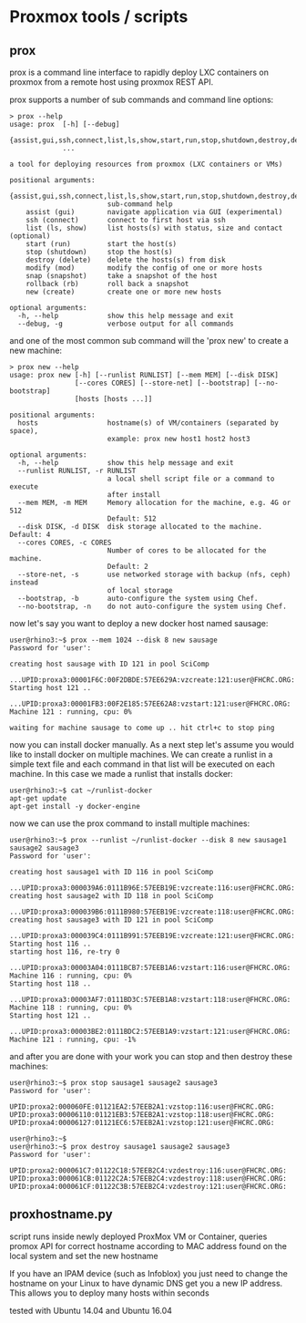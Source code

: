 Proxmox tools / scripts
==

prox
--

prox is a command line interface to rapidly deploy LXC containers on proxmox from a remote host using proxmox REST API.

prox supports a number of sub commands and command line options:

```
> prox --help
usage: prox  [-h] [--debug]
             {assist,gui,ssh,connect,list,ls,show,start,run,stop,shutdown,destroy,delete,modify,mod,snap,snapshot,rollback,rb,new,create}
             ...

a tool for deploying resources from proxmox (LXC containers or VMs)

positional arguments:
  {assist,gui,ssh,connect,list,ls,show,start,run,stop,shutdown,destroy,delete,modify,mod,snap,snapshot,rollback,rb,new,create}
                        sub-command help
    assist (gui)        navigate application via GUI (experimental)
    ssh (connect)       connect to first host via ssh
    list (ls, show)     list hosts(s) with status, size and contact (optional)
    start (run)         start the host(s)
    stop (shutdown)     stop the host(s)
    destroy (delete)    delete the hosts(s) from disk
    modify (mod)        modify the config of one or more hosts
    snap (snapshot)     take a snapshot of the host
    rollback (rb)       roll back a snapshot
    new (create)        create one or more new hosts

optional arguments:
  -h, --help            show this help message and exit
  --debug, -g           verbose output for all commands

```

and one of the most common sub command will the 'prox new' to create a new machine:

```
> prox new --help
usage: prox new [-h] [--runlist RUNLIST] [--mem MEM] [--disk DISK]
                [--cores CORES] [--store-net] [--bootstrap] [--no-bootstrap]
                [hosts [hosts ...]]

positional arguments:
  hosts                 hostname(s) of VM/containers (separated by space),
                        example: prox new host1 host2 host3

optional arguments:
  -h, --help            show this help message and exit
  --runlist RUNLIST, -r RUNLIST
                        a local shell script file or a command to execute
                        after install
  --mem MEM, -m MEM     Memory allocation for the machine, e.g. 4G or 512
                        Default: 512
  --disk DISK, -d DISK  disk storage allocated to the machine. Default: 4
  --cores CORES, -c CORES
                        Number of cores to be allocated for the machine.
                        Default: 2
  --store-net, -s       use networked storage with backup (nfs, ceph) instead
                        of local storage
  --bootstrap, -b       auto-configure the system using Chef.
  --no-bootstrap, -n    do not auto-configure the system using Chef.

```

now let's say you want to deploy a new docker host named sausage:

```
user@rhino3:~$ prox --mem 1024 --disk 8 new sausage
Password for 'user':

creating host sausage with ID 121 in pool SciComp
    ...UPID:proxa3:00001F6C:00F2DBDE:57EE629A:vzcreate:121:user@FHCRC.ORG:
Starting host 121 ..
    ...UPID:proxa3:00001FB3:00F2E185:57EE62A8:vzstart:121:user@FHCRC.ORG:
Machine 121 : running, cpu: 0% 

waiting for machine sausage to come up .. hit ctrl+c to stop ping
```

now you can install docker manually. 
As a next step let's assume you would like to install docker on multiple 
machines. We can create a runlist in a simple text file and each command in 
that list will be executed on each machine. In this case we made a runlist 
that installs docker:

```
user@rhino3:~$ cat ~/runlist-docker 
apt-get update
apt-get install -y docker-engine
```

now we can use the prox command to install multiple machines:

```
user@rhino3:~$ prox --runlist ~/runlist-docker --disk 8 new sausage1 sausage2 sausage3
Password for 'user':

creating host sausage1 with ID 116 in pool SciComp
    ...UPID:proxa3:000039A6:0111B96E:57EEB19E:vzcreate:116:user@FHCRC.ORG:
creating host sausage2 with ID 118 in pool SciComp
    ...UPID:proxa3:000039B6:0111B980:57EEB19E:vzcreate:118:user@FHCRC.ORG:
creating host sausage3 with ID 121 in pool SciComp
    ...UPID:proxa3:000039C4:0111B991:57EEB19E:vzcreate:121:user@FHCRC.ORG:
Starting host 116 ..
starting host 116, re-try 0
    ...UPID:proxa3:00003A04:0111BCB7:57EEB1A6:vzstart:116:user@FHCRC.ORG:
Machine 116 : running, cpu: 0% 
Starting host 118 ..
    ...UPID:proxa3:00003AF7:0111BD3C:57EEB1A8:vzstart:118:user@FHCRC.ORG:
Machine 118 : running, cpu: 0% 
Starting host 121 ..
    ...UPID:proxa3:00003BE2:0111BDC2:57EEB1A9:vzstart:121:user@FHCRC.ORG:
Machine 121 : running, cpu: -1% 
```

and after you are done with your work you can stop and then destroy these machines: 

```
user@rhino3:~$ prox stop sausage1 sausage2 sausage3
Password for 'user':

UPID:proxa2:000060FE:01121EA2:57EEB2A1:vzstop:116:user@FHCRC.ORG:
UPID:proxa3:00006110:01121EB3:57EEB2A1:vzstop:118:user@FHCRC.ORG:
UPID:proxa4:00006127:01121EC6:57EEB2A1:vzstop:121:user@FHCRC.ORG:

user@rhino3:~$ 
user@rhino3:~$ prox destroy sausage1 sausage2 sausage3
Password for 'user':

UPID:proxa2:000061C7:01122C18:57EEB2C4:vzdestroy:116:user@FHCRC.ORG:
UPID:proxa3:000061CB:01122C2A:57EEB2C4:vzdestroy:118:user@FHCRC.ORG:
UPID:proxa4:000061CF:01122C3B:57EEB2C4:vzdestroy:121:user@FHCRC.ORG:
```

proxhostname.py
-- 

script runs inside newly deployed ProxMox VM or Container, queries promox API for correct hostname according to MAC address found on the local system and set the new hostname

If you have an IPAM device (such as Infoblox) you just need to change the hostname on your Linux to have dynamic DNS get you a new IP address. This allows you to deploy many hosts within seconds

tested with Ubuntu 14.04 and Ubuntu 16.04

